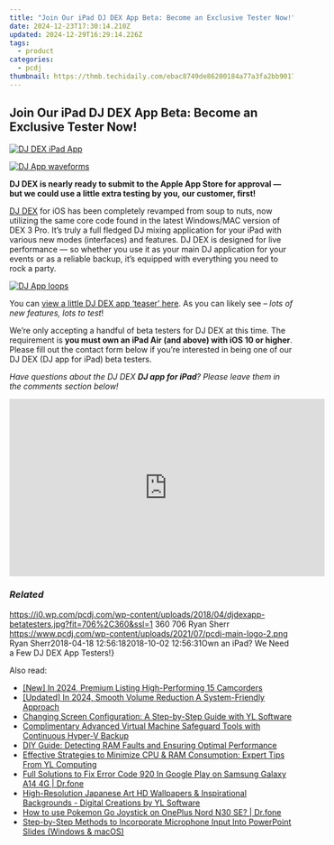 ```yaml
---
title: "Join Our iPad DJ DEX App Beta: Become an Exclusive Tester Now!"
date: 2024-12-23T17:30:14.210Z
updated: 2024-12-29T16:29:14.226Z
tags:
  - product
categories:
  - pcdj
thumbnail: https://thmb.techidaily.com/ebac8749de86200184a77a3fa2bb901785d67bf12335ea2d0dc0b871ccf2113a.jpg
---
```


## Join Our iPad DJ DEX App Beta: Become an Exclusive Tester Now!

[![DJ DEX iPad App](https://i0.wp.com/pcdj.com/wp-content/uploads/2018/04/djdexapp-betatesters.jpg?resize=706%2C321&ssl=1)](https://i0.wp.com/pcdj.com/wp-content/uploads/2018/04/djdexapp-betatesters.jpg?fit=706%2C360&ssl=1 "DJ DEX iPad App")

[![DJ App waveforms](https://i0.wp.com/pcdj.com/wp-content/uploads/2018/04/djdex2.jpg?resize=180%2C180&ssl=1 "DJ App waveforms")](https://i0.wp.com/pcdj.com/wp-content/uploads/2018/04/djdex2.jpg?fit=800%2C800&ssl=1)

**DJ DEX is nearly ready to submit to the Apple App Store for approval — but we could use a little extra testing by you, our customer, first!**

[DJ DEX](https://tools.techidaily.com/pcdj/products/) for iOS has been completely revamped from soup to nuts, now utilizing the same core code found in the latest Windows/MAC version of DEX 3 Pro. It’s truly a full fledged DJ mixing application for your iPad with various new modes (interfaces) and features. DJ DEX is designed for live performance — so whether you use it as your main DJ application for your events or as a reliable backup, it’s equipped with everything you need to rock a party.

[![DJ App loops](https://i2.wp.com/pcdj.com/wp-content/uploads/2018/04/djdex4.jpg?resize=180%2C180&ssl=1 "DJ App loops")](https://i2.wp.com/pcdj.com/wp-content/uploads/2018/04/djdex4.jpg?fit=800%2C800&ssl=1)

You can [view a little DJ DEX app ‘teaser’ here](https://tools.techidaily.com/pcdj/products/). As you can likely see – _lots of new features, lots to test_!

We’re only accepting a handful of beta testers for DJ DEX at this time. The requirement is **you must own an iPad Air (and above) with iOS 10 or higher**. Please fill out the contact form below if you’re interested in being one of our DJ DEX (DJ app for iPad) beta testers.

_Have questions about the DJ DEX **DJ app for iPad**? Please leave them in the comments section below!_

<!-- affiliate ads begin -->
<iframe width="560" height="315" src="https://www.youtube.com/embed/Jng92DT1n_Y?si=EdMRoNAFi0Q6mP7G" title="YouTube video player" frameborder="0" allow="accelerometer; autoplay; clipboard-write; encrypted-media; gyroscope; picture-in-picture; web-share" referrerpolicy="strict-origin-when-cross-origin" allowfullscreen></iframe>
<!-- affiliate ads end -->

### _Related_

https://i0.wp.com/pcdj.com/wp-content/uploads/2018/04/djdexapp-betatesters.jpg?fit=706%2C360&ssl=1 360 706 Ryan Sherr https://www.pcdj.com/wp-content/uploads/2021/07/pcdj-main-logo-2.png Ryan Sherr2018-04-18 12:56:182018-10-02 12:56:31Own an iPad? We Need a Few DJ DEX App Testers!}

<ins class="adsbygoogle"
     style="display:block"
     data-ad-format="autorelaxed"
     data-ad-client="ca-pub-7571918770474297"
     data-ad-slot="1223367746"></ins>

<ins class="adsbygoogle"
     style="display:block"
     data-ad-client="ca-pub-7571918770474297"
     data-ad-slot="8358498916"
     data-ad-format="auto"
     data-full-width-responsive="true"></ins>

<span class="atpl-alsoreadstyle">Also read:</span>
<div><ul>
<li><a href="https://vp-tips.techidaily.com/new-in-2024-premium-listing-high-performing-15-camcorders/"><u>[New] In 2024, Premium Listing High-Performing 15 Camcorders</u></a></li>
<li><a href="https://article-files.techidaily.com/updated-in-2024-smooth-volume-reduction-a-system-friendly-approach/"><u>[Updated] In 2024, Smooth Volume Reduction A System-Friendly Approach</u></a></li>
<li><a href="https://win-cloud.techidaily.com/changing-screen-configuration-a-step-by-step-guide-with-yl-software/"><u>Changing Screen Configuration: A Step-by-Step Guide with YL Software</u></a></li>
<li><a href="https://fox-tips.techidaily.com/complimentary-advanced-virtual-machine-safeguard-tools-with-continuous-hyper-v-backup/"><u>Complimentary Advanced Virtual Machine Safeguard Tools with Continuous Hyper-V Backup</u></a></li>
<li><a href="https://win-cloud.techidaily.com/diy-guide-detecting-ram-faults-and-ensuring-optimal-performance/"><u>DIY Guide: Detecting RAM Faults and Ensuring Optimal Performance</u></a></li>
<li><a href="https://win-cloud.techidaily.com/effective-strategies-to-minimize-cpu-and-ram-consumption-expert-tips-from-yl-computing/"><u>Effective Strategies to Minimize CPU & RAM Consumption: Expert Tips From YL Computing</u></a></li>
<li><a href="https://howto.techidaily.com/full-solutions-to-fix-error-code-920-in-google-play-on-samsung-galaxy-a14-4g-drfone-by-drfone-fix-android-problems-fix-android-problems/"><u>Full Solutions to Fix Error Code 920 In Google Play on Samsung Galaxy A14 4G | Dr.fone</u></a></li>
<li><a href="https://win-cloud.techidaily.com/high-resolution-japanese-art-hd-wallpapers-and-inspirational-backgrounds-digital-creations-by-yl-software/"><u>High-Resolution Japanese Art HD Wallpapers & Inspirational Backgrounds - Digital Creations by YL Software</u></a></li>
<li><a href="https://android-pokemon-go.techidaily.com/how-to-use-pokemon-go-joystick-on-oneplus-nord-n30-se-drfone-by-drfone-virtual-android/"><u>How to use Pokemon Go Joystick on OnePlus Nord N30 SE? | Dr.fone</u></a></li>
<li><a href="https://voice-adjusting.techidaily.com/step-by-step-methods-to-incorporate-microphone-input-into-powerpoint-slides-windows-and-macos/"><u>Step-by-Step Methods to Incorporate Microphone Input Into PowerPoint Slides (Windows & macOS)</u></a></li>
</ul></div>


